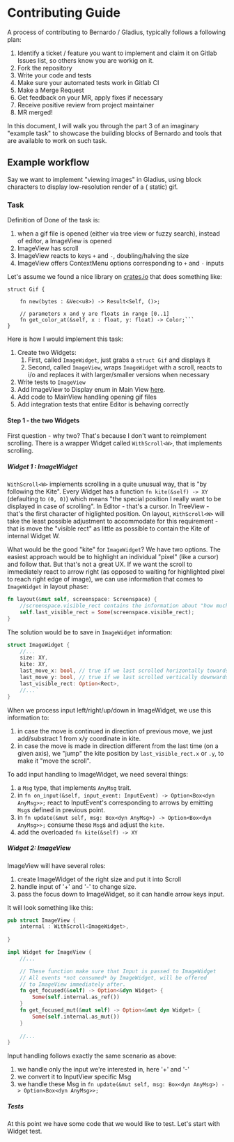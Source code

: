 # Contributing Guide

A process of contributing to Bernardo / Gladius, typically follows a following plan:

1) Identify a ticket / feature you want to implement and claim it on Gitlab Issues list, so others know you are workig
   on it.
2) Fork the repository
3) Write your code and tests
4) Make sure your automated tests work in Gitlab CI
5) Make a Merge Request
6) Get feedback on your MR, apply fixes if necessary
7) Receive positive review from project maintainer
8) MR merged!

In this document, I will walk you through the part 3 of an imaginary "example task" to showcase the building blocks of
Bernardo and tools that are available to work on such task.

## Example workflow

Say we want to implement "viewing images" in Gladius, using block characters to display low-resolution render of a (
static) gif.

### Task

Definition of Done of the task is:

1) when a gif file is opened (either via tree view or fuzzy search), instead of editor, a ImageView is opened
2) ImageView has scroll
3) ImageView reacts to keys ```+``` and ```-```, doubling/halving the size
4) ImageView offers ContextMenu options corresponding to ```+``` and ```-``` inputs

Let's assume we found a nice library on [crates.io](http://crates.io) that does something like:

```
struct Gif {

    fn new(bytes : &Vec<u8>) -> Result<Self, ()>;
    
    // parameters x and y are floats in range [0..1] 
    fn get_color_at(&self, x : float, y: float) -> Color;```
}
```

Here is how I would implement this task:

1) Create two Widgets:
    1) First, called ```ImageWidget```, just grabs a ```struct Gif``` and displays it
    2) Second, called ```ImageView```, wraps ```ImageWidget``` with a scroll, reacts to i/o and replaces it with
       larger/smaller versions when necessary
2) Write tests to ```ImageView```
3) Add ImageView to Display enum in Main View [here](../src/widgets/main_view/display.rs).
4) Add code to MainView handling opening gif files
5) Add integration tests that entire Editor is behaving correctly

#### Step 1 - the two Widgets

First question - why two? That's because I don't want to reimplement scrolling. There is a wrapper Widget called
```WithScroll<W>```, that implements scrolling.

##### Widget 1 : ImageWidget

```WithScroll<W>``` implements scrolling in a quite unusual way, that is "by following the Kite". Every Widget has a function
```fn kite(&self) -> XY``` (defaulting to ```(0, 0)```) which means "the special position I really want to be displayed
in case of scrolling". In Editor - that's a cursor. In TreeView - that's the first character of higlighted position. On
layout, ```WithScroll<W>``` will take the least possible adjustment to accommodate for this requirement - that is move
the "visible rect" as little as possible to contain the Kite of internal Widget W.

What would be the good "kite" for ```ImageWidget```? We have two options. The easiest approach would be to highlight an
individual "pixel" (like a cursor) and follow that. But that's not a great UX.
If we want the scroll to immediately react to arrow right (as opposed to waiting for highlighted pixel to reach right
edge of image), we can use information that comes to ```ImageWidget``` in layout phase:

```rust
fn layout(&mut self, screenspace: Screenspace) {
    //screenspace.visible_rect contains the information about "how much of the widget is even visible"
    self.last_visible_rect = Some(screenspace.visible_rect);
}
```

The solution would be to save in ```ImageWidget``` information:

```rust
struct ImageWidget {
    //...
    size: XY,
    kite: XY,
    last_move_x: bool, // true if we last scrolled horizontally towards right, false otherwise
    last_move_y: bool, // true if we last scrolled vertically downwards, false otherwise
    last_visible_rect: Option<Rect>,
    //...`
}
```

When we process input left/right/up/down in ImageWidget, we use this information to:

1) in case the move is continued in direction of previous move, we just add/substract 1 from x/y coordinate in kite.
2) in case the move is made in direction different from the last time (on a given axis), we "jump" the kite position by ```last_visible_rect.x``` or ```.y```, to make it "move the scroll".

To add input handling to ImageWidget, we need several things:
1) a ```Msg``` type, that implements ```AnyMsg``` trait.
2) in ```fn on_input(&self, input_event: InputEvent) -> Option<Box<dyn AnyMsg>>;``` react to InputEvent's corresponding to arrows by emitting ```Msg```s defined in previous point.
3) in ```fn update(&mut self, msg: Box<dyn AnyMsg>) -> Option<Box<dyn AnyMsg>>;``` consume these ```Msg```s and adjust the ```kite```.
4) add the overloaded ```fn kite(&self) -> XY```

##### Widget 2: ImageView

ImageView will have several roles:
1) create ImageWidget of the right size and put it into Scroll
2) handle input of '+' and '-' to change size.
3) pass the focus down to ImageWidget, so it can handle arrow keys input.

It will look something like this:

```rust
pub struct ImageView {
    internal : WithScroll<ImageWidget>,
    
}

impl Widget for ImageView {
    //...

    // These function make sure that Input is passed to ImageWidget
    // All events *not consumed* by ImageWidget, will be offered 
    // to ImageView immediately after.
    fn get_focused(&self) -> Option<&dyn Widget> {
        Some(self.internal.as_ref())
    }
    fn get_focused_mut(&mut self) -> Option<&mut dyn Widget> {
        Some(self.internal.as_mut())
    }
    
    //...
}
```

Input handling follows exactly the same scenario as above:
1) we handle only the input we're interested in, here '+' and '-'
2) we convert it to InputView specific Msg
3) we handle these Msg in ```fn update(&mut self, msg: Box<dyn AnyMsg>) -> Option<Box<dyn AnyMsg>>;```


##### Tests

At this point we have some code that we would like to test. Let's start with Widget test.

